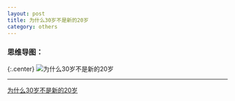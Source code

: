 ```yaml
---
layout: post
title: 为什么30岁不是新的20岁
category: others
---
```


### 思维导图：

{:.center}
![为什么30岁不是新的20岁](http://javaclee.com/assets%2Fimg%2F20160109%2Fthirty-is-not-a-new-tweenty.PNG)










---

[为什么30岁不是新的20岁](https://www.ted.com/talks/meg_jay_why_30_is_not_the_new_20?language=zh-cn#t-256196)

